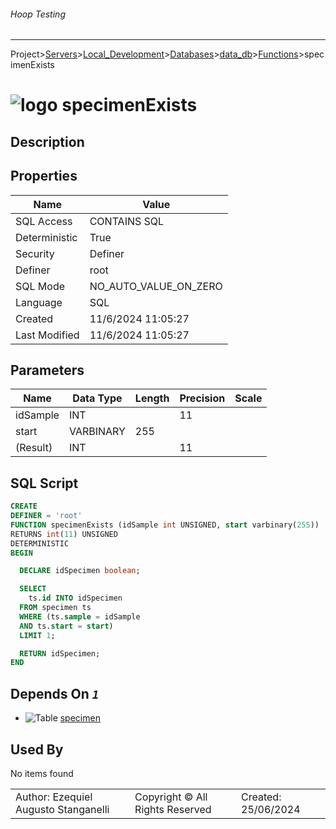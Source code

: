 ###### Hoop Testing
___
Project>[Servers](../../../../Servers.md)>[Local_Development](../../../Local_Development.md)>[Databases](../../Databases.md)>[data_db](../data_db.md)>[Functions](Functions.md)>specimenExists


# ![logo](../../../../../Images/function64.svg) specimenExists

## <a name="#Description"></a>Description
> 
## <a name="#Properties"></a>Properties
|Name|Value|
|---|---|
|SQL Access|CONTAINS SQL|
|Deterministic|True|
|Security|Definer|
|Definer|root|
|SQL Mode|NO_AUTO_VALUE_ON_ZERO|
|Language|SQL|
|Created|11/6/2024 11:05:27|
|Last Modified|11/6/2024 11:05:27|


## <a name="#Parameters"></a>Parameters
|Name|Data Type|Length|Precision|Scale|
|---|---|---|---|---|
|idSample|INT||11||
|start|VARBINARY|255|||
|(Result)|INT||11||

## <a name="#SqlScript"></a>SQL Script
```SQL
CREATE
DEFINER = 'root'
FUNCTION specimenExists (idSample int UNSIGNED, start varbinary(255))
RETURNS int(11) UNSIGNED
DETERMINISTIC
BEGIN

  DECLARE idSpecimen boolean;

  SELECT
    ts.id INTO idSpecimen
  FROM specimen ts
  WHERE (ts.sample = idSample
  AND ts.start = start)
  LIMIT 1;

  RETURN idSpecimen;
END
```

## <a name="#DependsOn"></a>Depends On _`1`_
- ![Table](../../../../../Images/table.svg) [specimen](../Tables/specimen.md)


## <a name="#UsedBy"></a>Used By
No items found

||||
|---|---|---|
|Author: Ezequiel Augusto Stanganelli|Copyright © All Rights Reserved|Created: 25/06/2024|